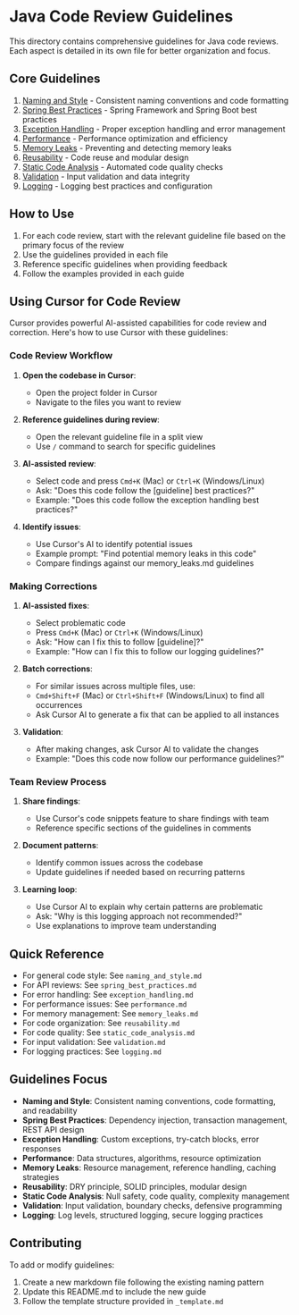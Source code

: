# Java Code Review Guidelines

This directory contains comprehensive guidelines for Java code reviews. Each aspect is detailed in its own file for better organization and focus.

## Core Guidelines

1. [Naming and Style](./naming_and_style.md) - Consistent naming conventions and code formatting
2. [Spring Best Practices](./spring_best_practices.md) - Spring Framework and Spring Boot best practices
3. [Exception Handling](./exception_handling.md) - Proper exception handling and error management
4. [Performance](./performance.md) - Performance optimization and efficiency
5. [Memory Leaks](./memory_leaks.md) - Preventing and detecting memory leaks
6. [Reusability](./reusability.md) - Code reuse and modular design
7. [Static Code Analysis](./static_code_analysis.md) - Automated code quality checks
8. [Validation](./validation.md) - Input validation and data integrity
9. [Logging](./logging.md) - Logging best practices and configuration

## How to Use

1. For each code review, start with the relevant guideline file based on the primary focus of the review
2. Use the guidelines provided in each file
3. Reference specific guidelines when providing feedback
4. Follow the examples provided in each guide

## Using Cursor for Code Review

Cursor provides powerful AI-assisted capabilities for code review and correction. Here's how to use Cursor with these guidelines:

### Code Review Workflow

1. **Open the codebase in Cursor**:
   - Open the project folder in Cursor
   - Navigate to the files you want to review

2. **Reference guidelines during review**:
   - Open the relevant guideline file in a split view
   - Use `/` command to search for specific guidelines

3. **AI-assisted review**:
   - Select code and press `Cmd+K` (Mac) or `Ctrl+K` (Windows/Linux)
   - Ask: "Does this code follow the [guideline] best practices?"
   - Example: "Does this code follow the exception handling best practices?"

4. **Identify issues**:
   - Use Cursor's AI to identify potential issues
   - Example prompt: "Find potential memory leaks in this code"
   - Compare findings against our memory_leaks.md guidelines

### Making Corrections

1. **AI-assisted fixes**:
   - Select problematic code
   - Press `Cmd+K` (Mac) or `Ctrl+K` (Windows/Linux)
   - Ask: "How can I fix this to follow [guideline]?"
   - Example: "How can I fix this to follow our logging guidelines?"

2. **Batch corrections**:
   - For similar issues across multiple files, use:
   - `Cmd+Shift+F` (Mac) or `Ctrl+Shift+F` (Windows/Linux) to find all occurrences
   - Ask Cursor AI to generate a fix that can be applied to all instances

3. **Validation**:
   - After making changes, ask Cursor AI to validate the changes
   - Example: "Does this code now follow our performance guidelines?"

### Team Review Process

1. **Share findings**:
   - Use Cursor's code snippets feature to share findings with team
   - Reference specific sections of the guidelines in comments

2. **Document patterns**:
   - Identify common issues across the codebase
   - Update guidelines if needed based on recurring patterns

3. **Learning loop**:
   - Use Cursor AI to explain why certain patterns are problematic
   - Ask: "Why is this logging approach not recommended?"
   - Use explanations to improve team understanding

## Quick Reference

- For general code style: See `naming_and_style.md`
- For API reviews: See `spring_best_practices.md`
- For error handling: See `exception_handling.md`
- For performance issues: See `performance.md`
- For memory management: See `memory_leaks.md`
- For code organization: See `reusability.md`
- For code quality: See `static_code_analysis.md`
- For input validation: See `validation.md`
- For logging practices: See `logging.md`

## Guidelines Focus

- **Naming and Style**: Consistent naming conventions, code formatting, and readability
- **Spring Best Practices**: Dependency injection, transaction management, REST API design
- **Exception Handling**: Custom exceptions, try-catch blocks, error responses
- **Performance**: Data structures, algorithms, resource optimization
- **Memory Leaks**: Resource management, reference handling, caching strategies
- **Reusability**: DRY principle, SOLID principles, modular design
- **Static Code Analysis**: Null safety, code quality, complexity management
- **Validation**: Input validation, boundary checks, defensive programming
- **Logging**: Log levels, structured logging, secure logging practices

## Contributing

To add or modify guidelines:
1. Create a new markdown file following the existing naming pattern
2. Update this README.md to include the new guide
3. Follow the template structure provided in `_template.md` 
